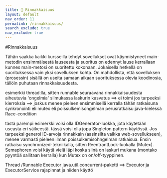 ```yaml
---
title: 🚧 Rinnakkaisuus
layout: default
nav_order: 11
permalink: /rinnakkaisuus/
search_exclude: true
nav_exclude: true
---
```


#Rinnakkaisuus

Tähän saakka kaikki kursseilla tehdyt sovellukset ovat käynnistyneet main-metodin ensimmäisestä lauseesta ja suoritus on edennyt lause kerrallaan kunnes main-metosi on suoritettu kokonaan. Jokaisella hetkellä on suorituksessa vain yksi sovelluksen kohta. 
On mahdollista, että sovelluksen (prosessin) sisällä on useita samaan aikaan suorituksessa olevia koodinosia, tällöin puhutaan rinnakkaisuudesta.

esimerkki thread:lla, sitten runnable
seuraavana rinnakkaisuudesta aiheutuvia 'ongelmia'
silmukassa laskurin kasvatus ==> ei toimi jos tarpeeksi kierroksia ==> joskus menee pieleen 
ensimmisellä kerralla
tähän ratkaisuna synkronointi eli mutex eli poissulkemisongelman perusratkaisu java-kielessä
Race-condition


tästä parempi esimerkki voisi olla IDGenerator-luokka, jota käytetään useasta eri säikeestä.
tässä voisi olla jopa Singleton pattern käytössä. Jos tarpeeksi generoi ID-arvoja rinnakkain (aasinsilta vaikka web-sovellukseen), menee varmasti pieleen ilman poissulkemisohngelman ratkaisua. Ensin ratkaisu synchronized-tekniikalla, sitten ReentrantLock-luokalla (Mutex). Semaphoren voisi käytä vielä läpi koska siinä on laskuri mukana (montako pyyntöä sallitaan kerralla) kun Mutex on on/off-tyyppinen.

Thread /Runnable
Executor
java.util.concurrent-paketti ==> Executor ja ExecutorService rajapinnat ja niiden käyttö
